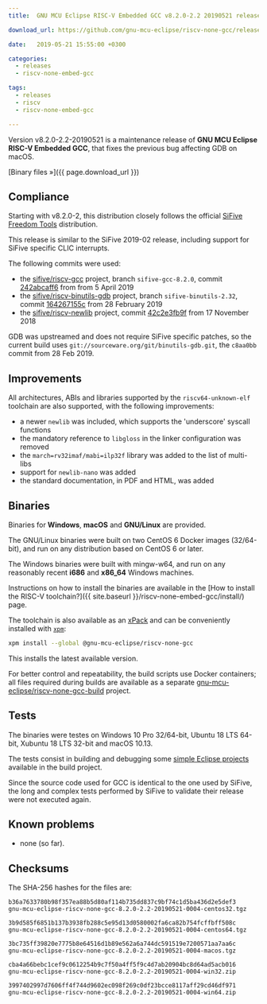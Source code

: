 ```yaml
---
title:  GNU MCU Eclipse RISC-V Embedded GCC v8.2.0-2.2 20190521 released

download_url: https://github.com/gnu-mcu-eclipse/riscv-none-gcc/releases/tag/v8.2.0-2.2-20190521/

date:   2019-05-21 15:55:00 +0300

categories:
  - releases
  - riscv-none-embed-gcc

tags:
  - releases
  - riscv
  - riscv-none-embed-gcc

---
```


Version v8.2.0-2.2-20190521 is a maintenance release of **GNU MCU Eclipse
RISC-V Embedded GCC**, that fixes the previous bug affecting GDB on macOS.

[Binary files »]({{ page.download_url }})

## Compliance

Starting with v8.2.0-2, this distribution closely follows the official
[SiFive](https://www.sifive.com)
[Freedom Tools](https://github.com/sifive/freedom-tools) distribution.

This release is similar to the SiFive 2019-02 release, including support for
SiFive specific CLIC interrupts.

The following commits were used:

- the [sifive/riscv-gcc](https://github.com/sifive/riscv-gcc) project,
branch `sifive-gcc-8.2.0`, commit
[242abcaff6](https://github.com/sifive/riscv-gcc/tree/242abcaff697d0a1ea12dccc975465e1bfeb8331)
from from 5 April 2019
- the [sifive/riscv-binutils-gdb](https://github.com/sifive/riscv-binutils-gdb)
project, branch `sifive-binutils-2.32`, commit
[164267155c](https://github.com/sifive/riscv-binutils-gdb/tree/164267155c96f91472a539ca78ac919993bc5b4e)
from 28 February 2019
- the [sifive/riscv-newlib](https://github.com/sifive/riscv-newlib) project,
commit [42c2e3fb9f](https://github.com/sifive/riscv-newlib/tree/42c2e3fb9f557d59b76d1a64bb6fb32707ff4530)
from 17 November 2018

GDB was upstreamed and does not require SiFive specific patches,
so the current build uses
`git://sourceware.org/git/binutils-gdb.git`, the `c8aa0bb` commit from
28 Feb 2019.

## Improvements

All architectures, ABIs and libraries supported by the `riscv64-unknown-elf`
toolchain are also supported, with the following improvements:

* a newer `newlib` was included, which supports the 'underscore' syscall functions
* the mandatory reference to `libgloss` in the linker configuration was removed
* the `march=rv32imaf/mabi=ilp32f` library was added to the list of multi-libs
* support for `newlib-nano` was added
* the standard documentation, in PDF and HTML, was added

## Binaries

Binaries for **Windows**, **macOS** and **GNU/Linux** are provided.

The GNU/Linux binaries were built on two CentOS 6 Docker images (32/64-bit),
and run on any distribution based on CentOS 6 or later.

The Windows binaries were built with mingw-w64, and run on any reasonably
recent **i686** and **x86_64** Windows machines.

Instructions on how to install the binaries are available in the
[How to install the RISC-V toolchain?]({{ site.baseurl }}/riscv-none-embed-gcc/install/)
page.

The toolchain is also available as an
[xPack](https://www.npmjs.com/package/@gnu-mcu-eclipse/riscv-none-gcc)
and can be conveniently installed with
[`xpm`](https://www.npmjs.com/package/xpm):

```sh
xpm install --global @gnu-mcu-eclipse/riscv-none-gcc
```

This installs the latest available version.

For better control and repeatability, the build scripts use Docker
containers; all files required during builds are available as a separate
[gnu-mcu-eclipse/riscv-none-gcc-build](https://github.com/gnu-mcu-eclipse/riscv-none-gcc-build)
project.

## Tests

The binaries were testes on Windows 10 Pro 32/64-bit, Ubuntu 18 LTS 64-bit,
Xubuntu 18 LTS 32-bit and macOS 10.13.

The tests consist in building and debugging some
[simple Eclipse projects](https://github.com/gnu-mcu-eclipse/riscv-none-gcc-build/tree/master/tests/eclipse)
available in the build project.

Since the source code used for GCC is identical to the one used by SiFive, the
long and complex tests performed by SiFive to validate their release were not
executed again.

## Known problems

* none (so far).

## Checksums

The SHA-256 hashes for the files are:

```console
b36a7633780b98f357ea88b5d80af114b735dd837c9bf74c1d5ba436d2e5def3
gnu-mcu-eclipse-riscv-none-gcc-8.2.0-2.2-20190521-0004-centos32.tgz

3b9d585f6851b137b3938fb288c5e95d13d0580002fa6ca82b754fcffbff508c
gnu-mcu-eclipse-riscv-none-gcc-8.2.0-2.2-20190521-0004-centos64.tgz

3bc735ff39820e7775b8e64516d1b89e562a6a744dc591519e7200571aa7aa6c
gnu-mcu-eclipse-riscv-none-gcc-8.2.0-2.2-20190521-0004-macos.tgz

cba4a66bebc1cef9c0612254b9c7f50a4ff5f9c4d7ab20904bc8d64ad5acb016
gnu-mcu-eclipse-riscv-none-gcc-8.2.0-2.2-20190521-0004-win32.zip

3997402997d7606ff4f744d9602ec098f269c0df23bcce8117aff29cd46df971
gnu-mcu-eclipse-riscv-none-gcc-8.2.0-2.2-20190521-0004-win64.zip
```

